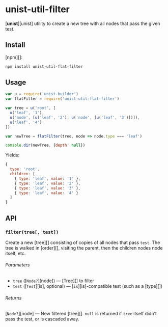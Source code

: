 # unist-util-filter

[**unist**][unist] utility to create a new tree with all nodes that pass the
given test.

## Install

[npm][]:

```sh
npm install unist-util-flat-filter
```

## Usage

```js
var u = require('unist-builder')
var flatFilter = require('unist-util-flat-filter')

var tree = u('root', [
  u('leaf', '1'),
  u('node', [u('leaf', '2'), u('node', [u('leaf', '3')])]),
  u('leaf', '4')
])

var newTree = flatFilter(tree, node => node.type === 'leaf')

console.dir(newTree, {depth: null})
```

Yields:

```js
{
  type: 'root',
  children: [
    { type: 'leaf', value: '1' },
    { type: 'leaf', value: '2' },
    { type: 'leaf', value: '3' },
    { type: 'leaf', value: '4' }
  ]
}
```

## API

### `filter(tree[, test])`

Create a new [tree][] consisting of copies of all nodes that pass `test`.
The tree is walked in [order][], visiting the parent, then the children nodes node itself, etc.

###### Parameters

*   `tree` ([`Node?`][node])
    — [Tree][] to filter
*   `test` ([`Test`][is], optional) — [`is`][is]-compatible test (such as a
    [type][])

###### Returns

[`Node?`][node] — New filtered [tree][].
`null` is returned if `tree` itself didn’t pass the test, or is cascaded away.
